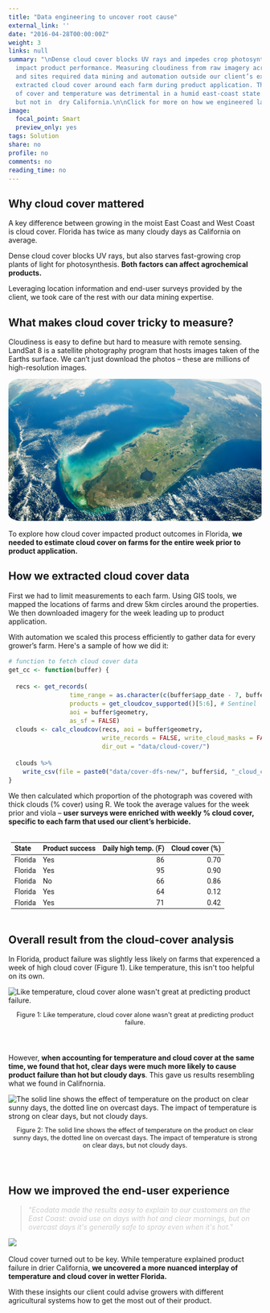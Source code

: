 ```yaml
---
title: "Data engineering to uncover root cause"
external_link: ''
date: "2016-04-28T00:00:00Z"
weight: 3
links: null
summary: "\nDense cloud cover blocks UV rays and impedes crop photosynthesis – both
  impact product performance. Measuring cloudiness from raw imagery across many dates
  and sites required data mining and automation outside our client’s expertise.\n\nWe
  extracted cloud cover around each farm during product application. The combination
  of cover and temperature was detrimental in a humid east-coast state like Florida
  but not in  dry California.\n\nClick for more on how we engineered landsat data."
image:
  focal_point: Smart
  preview_only: yes
tags: Solution
share: no
profile: no
comments: no
reading_time: no
---
```

<script src="{{< blogdown/postref >}}index_files/kePrint/kePrint.js"></script>
<link href="{{< blogdown/postref >}}index_files/lightable/lightable.css" rel="stylesheet" />



<style>
p.caption {
  font-size: 0.9em;
  text-align: center;
  padding: 0px 0px 40px 0px;
}
qt {
  color:#cccccc;
}
</style>

## Why cloud cover mattered

A key difference between growing in the moist East Coast and West Coast is cloud cover. Florida has twice as many cloudy days as California on average.

Dense cloud cover blocks UV rays, but also starves fast-growing crop plants of light for photosynthesis. **Both factors can affect agrochemical products.**

Leveraging location information and end-user surveys provided by the client, we took care of the rest with our data mining expertise.

## What makes cloud cover tricky to measure?

Cloudiness is easy to define but hard to measure with remote sensing. LandSat 8 is a satellite photography program that hosts images taken of the Earths surface. We can’t just download the photos – these are millions of high-resolution images.

<img src="landsat.jpg" style="border-radius: 5%;" />

To explore how cloud cover impacted product outcomes in Florida, **we needed to estimate cloud cover on farms for the entire week prior to product application.**

## How we extracted cloud cover data

First we had to limit measurements to each farm. Using GIS tools, we mapped the locations of farms and drew 5km circles around the properties. We then downloaded imagery for the week leading up to product application.

With automation we scaled this process efficiently to gather data for every grower’s farm. Here's a sample of how we did it:


```r
# function to fetch cloud cover data
get_cc <- function(buffer) {
  
  recs <- get_records(
                 time_range = as.character(c(buffer$app_date - 7, buffer$app_date)), 
                 products = get_cloudcov_supported()[5:6], # Sentinel
                 aoi = buffer$geometry, 
                 as_sf = FALSE)
  clouds <- calc_cloudcov(recs, aoi = buffer$geometry, 
                          write_records = FALSE, write_cloud_masks = FALSE, 
                          dir_out = "data/cloud-cover/")
  
  clouds %>%
    write_csv(file = paste0("data/cover-dfs-new/", buffer$id, "_cloud_cover.csv"))
}
```

We then calculated which proportion of the photograph was covered with thick clouds (% cover) using R. We took the average values for the week prior and viola – **user surveys were enriched with weekly % cloud cover, specific to each farm that used our client’s herbicide.**

<div style="border: 0; overflow-x: auto; padding: 5px;"><table class=" lightable-minimal" style="font-family: Roboto; margin-left: auto; margin-right: auto;">
 <thead>
  <tr>
   <th style="text-align:left;"> State </th>
   <th style="text-align:left;"> Product success </th>
   <th style="text-align:right;"> Daily high temp. (F) </th>
   <th style="text-align:right;"> Cloud cover (%) </th>
  </tr>
 </thead>
<tbody>
  <tr>
   <td style="text-align:left;"> Florida </td>
   <td style="text-align:left;"> Yes </td>
   <td style="text-align:right;"> 86 </td>
   <td style="text-align:right;"> 0.70 </td>
  </tr>
  <tr>
   <td style="text-align:left;"> Florida </td>
   <td style="text-align:left;"> Yes </td>
   <td style="text-align:right;"> 95 </td>
   <td style="text-align:right;"> 0.90 </td>
  </tr>
  <tr>
   <td style="text-align:left;"> Florida </td>
   <td style="text-align:left;"> No </td>
   <td style="text-align:right;"> 66 </td>
   <td style="text-align:right;"> 0.86 </td>
  </tr>
  <tr>
   <td style="text-align:left;"> Florida </td>
   <td style="text-align:left;"> Yes </td>
   <td style="text-align:right;"> 64 </td>
   <td style="text-align:right;"> 0.12 </td>
  </tr>
  <tr>
   <td style="text-align:left;"> Florida </td>
   <td style="text-align:left;"> Yes </td>
   <td style="text-align:right;"> 71 </td>
   <td style="text-align:right;"> 0.42 </td>
  </tr>
</tbody>
</table></div>

## Overall result from the cloud-cover analysis

In Florida, product failure was slightly less likely on farms that experenced a week of high cloud cover (Figure 1). Like temperature, this isn't too helpful on its own.

<div class="figure">
<img src="{{< blogdown/postref >}}index_files/figure-html/cloud-1.png" alt="Like temperature, cloud cover alone wasn't great at predicting product failure." width="672" />
<p class="caption">Figure 1: Like temperature, cloud cover alone wasn't great at predicting product failure.</p>
</div>

However, **when accounting for temperature and cloud cover at the same time, we found that hot, clear days were much more likely to cause product failure than hot but cloudy days**. This gave us results resembling what we found in Califnornia.

<div class="figure">
<img src="{{< blogdown/postref >}}index_files/figure-html/interaction-1.png" alt="The solid line shows the effect of temperature on the product on clear sunny days, the dotted line on overcast days. The impact of temperature is strong on clear days, but not cloudy days." width="672" />
<p class="caption">Figure 2: The solid line shows the effect of temperature on the product on clear sunny days, the dotted line on overcast days. The impact of temperature is strong on clear days, but not cloudy days.</p>
</div>

## How we improved the end-user experience

> <qt>*"Ecodata made the results easy to explain to our customers on the East Coast: avoid use on days with hot and clear mornings, but on overcast days it's generally safe to spray even when it's hot.*"</qt>

<img src="orchard.jpeg" style="border-radius: 5%;" />

Cloud cover turned out to be key. While temperature explained product failure in drier California, **we uncovered a more nuanced interplay of temperature and cloud cover in wetter Florida.**

With these insights our client could advise growers with different agricultural systems how to get the most out of their product.
